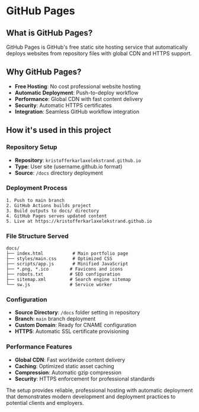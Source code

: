 # GitHub Pages

## What is GitHub Pages?

GitHub Pages is GitHub's free static site hosting service that automatically
deploys websites from repository files with global CDN and HTTPS support.

## Why GitHub Pages?

- **Free Hosting**: No cost professional website hosting
- **Automatic Deployment**: Push-to-deploy workflow
- **Performance**: Global CDN with fast content delivery
- **Security**: Automatic HTTPS certificates
- **Integration**: Seamless GitHub workflow integration

## How it's used in this project

### Repository Setup

- **Repository**: `kristofferkarlaxelekstrand.github.io`
- **Type**: User site (username.github.io format)
- **Source**: `/docs` directory deployment

### Deployment Process

```text
1. Push to main branch
2. GitHub Actions builds project
3. Build outputs to docs/ directory
4. GitHub Pages serves updated content
5. Live at https://kristofferkarlaxelekstrand.github.io
```

### File Structure Served

```text
docs/
├── index.html           # Main portfolio page
├── styles/main.css      # Optimized CSS
├── scripts/app.js       # Minified JavaScript
├── *.png, *.ico        # Favicons and icons
├── robots.txt          # SEO configuration
├── sitemap.xml         # Search engine sitemap
└── sw.js               # Service worker
```

### Configuration

- **Source Directory**: `/docs` folder setting in repository
- **Branch**: `main` branch deployment
- **Custom Domain**: Ready for CNAME configuration
- **HTTPS**: Automatic SSL certificate provisioning

### Performance Features

- **Global CDN**: Fast worldwide content delivery
- **Caching**: Optimized static asset caching
- **Compression**: Automatic gzip compression
- **Security**: HTTPS enforcement for professional standards

The setup provides reliable, professional hosting with automatic deployment that
demonstrates modern development and deployment practices to potential clients
and employers.

